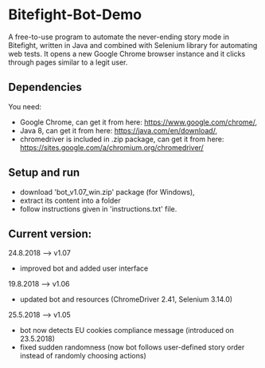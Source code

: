 # Bitefight-Bot-Demo
A free-to-use program to automate the never-ending story mode in Bitefight, written in Java and combined with Selenium library for automating web tests.
It opens a new Google Chrome browser instance and it clicks through pages similar to a legit user.

## Dependencies
You need:
- Google Chrome, can get it from here: https://www.google.com/chrome/,
- Java 8, can get it from here: https://java.com/en/download/,
- chromedriver is included in .zip package, can get it from here: https://sites.google.com/a/chromium.org/chromedriver/

## Setup and run 
- download 'bot_v1.07_win.zip' package (for Windows), 
- extract its content into a folder
- follow instructions given in 'instructions.txt' file.

## Current version:
24.8.2018 --> v1.07
* improved bot and added user interface

19.8.2018 --> v1.06
* updated bot and resources (ChromeDriver 2.41, Selenium 3.14.0)

25.5.2018 --> v1.05
* bot now detects EU cookies compliance message (introduced on 23.5.2018)
* fixed sudden randomness (now bot follows user-defined story order instead of randomly choosing actions)
